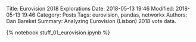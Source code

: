 Title: Eurovision 2018 Explorations
Date: 2018-05-13 19:46
Modified: 2018-05-13 19:46
Category: Posts
Tags: eurovision, pandas, networkx
Authors: Dan Bareket
Summary: Analyzing Eurovision (Lisbon) 2018 vote data.

{% notebook stuff_01_eurovision.ipynb %}
